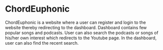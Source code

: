 # ChordEuphonic
ChordEuphonic is a website where a user can register and login to the website thereby redirecting to the dashboard. Dashboard contains few popular songs and podcasts. User can also search the podcasts or songs of his/her own interest which redirects to the Youtube page. In the dashboard, user can also find the recent search.
